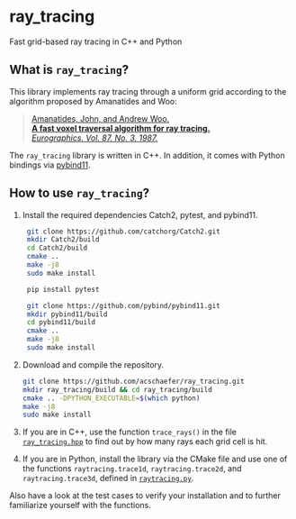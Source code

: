 # ray_tracing

Fast grid-based ray tracing in C++ and Python

## What is `ray_tracing`?

This library implements ray tracing through a uniform grid according to the algorithm proposed by Amanatides and Woo:

> [Amanatides, John, and Andrew Woo.](http://citeseerx.ist.psu.edu/viewdoc/download?doi=10.1.1.42.3443&rep=rep1&type=pdf)<br/>
> [**A fast voxel traversal algorithm for ray tracing.**](http://citeseerx.ist.psu.edu/viewdoc/download?doi=10.1.1.42.3443&rep=rep1&type=pdf)<br/>
> [*Eurographics. Vol. 87. No. 3. 1987.*](http://citeseerx.ist.psu.edu/viewdoc/download?doi=10.1.1.42.3443&rep=rep1&type=pdf)

The `ray_tracing` library is written in C++.
In addition, it comes with Python bindings via [pybind11](https://pybind11.readthedocs.io/en/stable/).

## How to use `ray_tracing`?

1. Install the required dependencies Catch2, pytest, and pybind11.

   ```bash
    git clone https://github.com/catchorg/Catch2.git
    mkdir Catch2/build
    cd Catch2/build
    cmake ..
    make -j8
    sudo make install

    pip install pytest

    git clone https://github.com/pybind/pybind11.git
    mkdir pybind11/build
    cd pybind11/build
    cmake ..
    make -j8
    sudo make install
    ```

2. Download and compile the repository.
   
    ```bash
    git clone https://github.com/acschaefer/ray_tracing.git
    mkdir ray_tracing/build && cd ray_tracing/build
    cmake .. -DPYTHON_EXECUTABLE=$(which python)
    make -j8
    sudo make install
    ```

3. If you are in C++, use the function `trace_rays()` in the file [`ray_tracing.hpp`](cpp/ray_tracing.hpp) to find out by how many rays each grid cell is hit.
4. If you are in Python, install the library via the CMake file and use one of the functions `raytracing.trace1d`, `raytracing.trace2d`, and `raytracing.trace3d`, defined in [`raytracing.py`](python/raytracing/raytracing.py).

Also have a look at the test cases to verify your installation and to further familiarize yourself with the functions.
